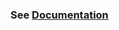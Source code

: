 ### See [Documentation](https://rapidai.github.io/RapidOCRDocs/main/install_usage/rapidocr_web/ocrweb_multi/)
